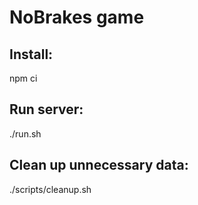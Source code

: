 # NoBrakes game

## Install:
npm ci

## Run server:
./run.sh

## Clean up unnecessary data:
./scripts/cleanup.sh
